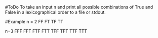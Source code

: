 #ToDo
To take an input n and print all possible combinations of True and False in a lexicographical order to a file or stdout.

#Example
n = 2
FF
FT
TF
TT

n=3
FFF
FFT
FTF
FTT
TFF
TFT
TTF
TTT
